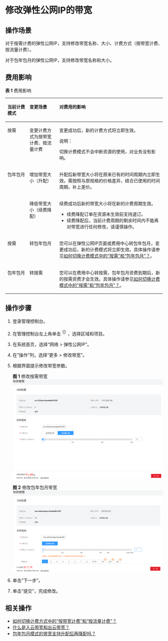 # 修改弹性公网IP的带宽<a name="zh-cn_topic_0013748743"></a>

## 操作场景<a name="section10773344113312"></a>

对于按需计费的弹性公网IP，支持修改带宽名称、大小、计费方式（按带宽计费、按流量计费）。

对于包年包月的弹性公网IP，支持修改带宽名称和大小。

## 费用影响<a name="section8326112318419"></a>

**表 1**  费用影响

<a name="table117061129519"></a>
<table><thead align="left"><tr id="row2070710212517"><th class="cellrowborder" valign="top" width="14.04%" id="mcps1.2.4.1.1"><p id="p22514331491"><a name="p22514331491"></a><a name="p22514331491"></a>当前计费模式</p>
</th>
<th class="cellrowborder" valign="top" width="18.91%" id="mcps1.2.4.1.2"><p id="p13707142550"><a name="p13707142550"></a><a name="p13707142550"></a>变更场景</p>
</th>
<th class="cellrowborder" valign="top" width="67.05%" id="mcps1.2.4.1.3"><p id="p1170715212514"><a name="p1170715212514"></a><a name="p1170715212514"></a>对费用的影响</p>
</th>
</tr>
</thead>
<tbody><tr id="row137079211510"><td class="cellrowborder" valign="top" width="14.04%" headers="mcps1.2.4.1.1 "><p id="p3251333391"><a name="p3251333391"></a><a name="p3251333391"></a>按需</p>
</td>
<td class="cellrowborder" valign="top" width="18.91%" headers="mcps1.2.4.1.2 "><p id="p117077212514"><a name="p117077212514"></a><a name="p117077212514"></a>变更计费方式为按带宽计费、按流量计费</p>
</td>
<td class="cellrowborder" valign="top" width="67.05%" headers="mcps1.2.4.1.3 "><p id="p12679391175"><a name="p12679391175"></a><a name="p12679391175"></a>变更成功后，新的计费方式将立即生效。</p>
<div class="note" id="note599610611317"><a name="note599610611317"></a><a name="note599610611317"></a><span class="notetitle"> 说明： </span><div class="notebody"><p id="p1099711673115"><a name="p1099711673115"></a><a name="p1099711673115"></a>切换计费模式不会中断资源的使用，对业务没有影响。</p>
</div></div>
</td>
</tr>
<tr id="row6707727518"><td class="cellrowborder" rowspan="2" valign="top" width="14.04%" headers="mcps1.2.4.1.1 "><p id="p2251833692"><a name="p2251833692"></a><a name="p2251833692"></a>包年包月</p>
</td>
<td class="cellrowborder" valign="top" width="18.91%" headers="mcps1.2.4.1.2 "><p id="p37072027518"><a name="p37072027518"></a><a name="p37072027518"></a>增加带宽大小（升配）</p>
</td>
<td class="cellrowborder" valign="top" width="67.05%" headers="mcps1.2.4.1.3 "><p id="p767918917713"><a name="p767918917713"></a><a name="p767918917713"></a>升配后新带宽大小将在原来已有的时间周期内立即生效。需按照与原规格的价格差异，结合已使用的时间周期，补上差价。</p>
</td>
</tr>
<tr id="row1616328121117"><td class="cellrowborder" valign="top" headers="mcps1.2.4.1.1 "><p id="p661712881111"><a name="p661712881111"></a><a name="p661712881111"></a>降低带宽大小（续费降配）</p>
</td>
<td class="cellrowborder" valign="top" headers="mcps1.2.4.1.2 "><p id="p186171228151117"><a name="p186171228151117"></a><a name="p186171228151117"></a>续费成功后新的带宽大小将在新的计费周期生效。</p>
<a name="ul178551434171416"></a><a name="ul178551434171416"></a><ul id="ul178551434171416"><li>续费降配订单在资源未生效前支持退订。</li><li>续费降配后，当前计费周期的剩余时间内不能再对带宽进行任何修改，请谨慎操作。</li></ul>
</td>
</tr>
<tr id="row1211891016159"><td class="cellrowborder" valign="top" width="14.04%" headers="mcps1.2.4.1.1 "><p id="p1911811016158"><a name="p1911811016158"></a><a name="p1911811016158"></a>按需</p>
</td>
<td class="cellrowborder" valign="top" width="18.91%" headers="mcps1.2.4.1.2 "><p id="p211817109156"><a name="p211817109156"></a><a name="p211817109156"></a>转包年包月</p>
</td>
<td class="cellrowborder" valign="top" width="67.05%" headers="mcps1.2.4.1.3 "><p id="p6118101031516"><a name="p6118101031516"></a><a name="p6118101031516"></a>您可以在<span id="text1501148185610"><a name="text1501148185610"></a><a name="text1501148185610"></a></span><span id="text7501487568"><a name="text7501487568"></a><a name="text7501487568"></a>弹性公网IP</span>页面或费用中心转包年包月，变更成功后，新的计费模式将立即生效。具体操作请参见<a href="https://support.huaweicloud.com/eip_faq/faq_common_0002.html" target="_blank" rel="noopener noreferrer">如何切换计费模式中的“按需”和“包年包月”？</a>。</p>
</td>
</tr>
<tr id="row128237518151"><td class="cellrowborder" valign="top" width="14.04%" headers="mcps1.2.4.1.1 "><p id="p682385181517"><a name="p682385181517"></a><a name="p682385181517"></a>包年包月</p>
</td>
<td class="cellrowborder" valign="top" width="18.91%" headers="mcps1.2.4.1.2 "><p id="p28231251191519"><a name="p28231251191519"></a><a name="p28231251191519"></a>转按需</p>
</td>
<td class="cellrowborder" valign="top" width="67.05%" headers="mcps1.2.4.1.3 "><p id="p282325141517"><a name="p282325141517"></a><a name="p282325141517"></a>您可以在费用中心转按需，包年包月资费到期后，新的按需资费才会生效。具体操作请参见<a href="https://support.huaweicloud.com/eip_faq/faq_common_0002.html" target="_blank" rel="noopener noreferrer">如何切换计费模式中的“按需”和“包年包月”？</a>。</p>
</td>
</tr>
</tbody>
</table>

## 操作步骤<a name="section1051492110121"></a>

1.  登录管理控制台。
2.  在管理控制台左上角单击![](figures/icon-region.png)，选择区域和项目。
3.  在系统首页，选择“网络 \> 弹性公网IP”。
4.  在“操作”列，选择“更多 \> 修改带宽”。
5.  根据界面提示修改带宽参数。

    **图 1**  修改按需带宽<a name="fig153971231554"></a>  
    ![](figures/修改按需带宽.png "修改按需带宽")

    **图 2**  修改包年包月带宽<a name="fig11110715155013"></a>  
    ![](figures/修改包年包月带宽.png "修改包年包月带宽")

6.  单击“下一步”。
7.  单击“提交”，完成修改。

## 相关操作<a name="section11286143172713"></a>

-   [如何切换计费方式中的“按带宽计费”和“按流量计费”？](https://support.huaweicloud.com/vpc_faq/vpc_common_0001.html)
-   [什么是入云带宽和出云带宽？](https://support.huaweicloud.com/vpc_faq/faq_bandwidth_0004.html)
-   [包年包月模式的带宽支持升配后再降配吗？](https://support.huaweicloud.com/vpc_faq/faq_bandwidth_0005.html)

